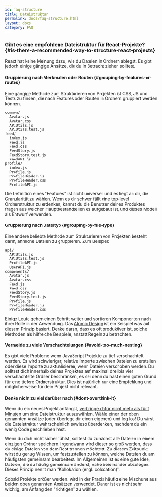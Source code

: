 ```yaml
---
id: faq-structure
title: Dateistruktur
permalink: docs/faq-structure.html
layout: docs
category: FAQ
---
```


### Gibt es eine empfohlene Dateistruktur für React-Projekte? {#is-there-a-recommended-way-to-structure-react-projects}

React hat keine Meinung dazu, wie du Dateien in Ordnern ablegst. Es gibt jedoch einige gängige Ansätze, die du in Betracht ziehen solltest.

#### Gruppierung nach Merkmalen oder Routen {#grouping-by-features-or-routes}

Eine gängige Methode zum Strukturieren von Projekten ist CSS, JS und Tests zu finden, die nach Features oder Routen in Ordnern gruppiert werden können.

```
common/
  Avatar.js
  Avatar.css
  APIUtils.js
  APIUtils.test.js
feed/
  index.js
  Feed.js
  Feed.css
  FeedStory.js
  FeedStory.test.js
  FeedAPI.js
profile/
  index.js
  Profile.js
  ProfileHeader.js
  ProfileHeader.css
  ProfileAPI.js
```

Die Definition eines "Features" ist nicht universell und es liegt an dir, die Granularität zu wählen. Wenn es dir schwer fällt eine top-level Ordnerstruktur zu erdenken, kannst du die Benutzer deines Produktes fragen aus welchen Hauptbestandteilen es aufgebaut ist, und dieses Modell als Entwurf verwenden.

#### Gruppierung nach Dateityp {#grouping-by-file-type}

Eine andere beliebte Methode zum Strukturieren von Projekten besteht darin, ähnliche Dateien zu gruppieren. Zum Beispiel:

```
api/
  APIUtils.js
  APIUtils.test.js
  ProfileAPI.js
  UserAPI.js
components/
  Avatar.js
  Avatar.css
  Feed.js
  Feed.css
  FeedStory.js
  FeedStory.test.js
  Profile.js
  ProfileHeader.js
  ProfileHeader.css
```

Einige Leute gehen einen Schritt weiter und sortieren Komponenten nach ihrer Rolle in der Anwendung. Das [Atomic Design](http://bradfrost.com/blog/post/atomic-web-design/) ist ein Beispiel was auf diesem Prinzip basiert. Denke daran, dass es oft produktiver ist, solche Methoden als hilfreiche Beispiele, anstatt Regeln zu betrachten.

#### Vermeide zu viele Verschachtelungen {#avoid-too-much-nesting}

Es gibt viele Probleme wenn JavaScript Projekte zu tief verschachtelt werden. Es wird schwieriger, relative Importe zwischen Dateien zu erstellen oder diese Importe zu aktualisieren, wenn Dateien verschoben werden. Du solltest dich innerhalb deines Projektes auf maximal drei bis vier verschachtelte Ordner beschränken, es sei denn du hast einen guten Grund für eine tiefere Ordnerstruktur. Dies ist natürlich nur eine Empfehlung und möglicherweise für dein Projekt nicht relevant.

#### Denke nicht zu viel darüber nach {#dont-overthink-it}

Wenn du ein neues Projekt anfängst, [verbringe dafür nicht mehr als fünf Minuten](https://de.wikipedia.org/wiki/Paralyse_durch_Analyse) um eine Dateistruktur auszuwählen. Wähle einen der oben genannten Ansätze (oder überlege dir einen eigenen) und leg los! Du wirst die Dateistruktur wahrscheinlich sowieso überdenken, nachdem du ein wenig Code geschrieben hast.

Wenn du dich nicht sicher fühlst, solltest du zunächst alle Dateien in einem einzigen Ordner speichern. Irgendwann wird dieser so groß werden, dass du einige Dateien von dem Rest trennen möchtest. Zu diesem Zeitpunkt wirst du genug Wissen, um festzustellen zu können, welche Dateien du am häufigsten gemeinsam bearbeitest. Im Allgemeinen ist es eine gute Idee, Dateien, die du häufig gemeinsam änderst, nahe beieinander abzulegen. Dieses Prinzip nennt man "Kollokation (engl. colocation)".

Sobald Projekte größer werden, wird in der Praxis häufig eine Mischung aus beiden oben genannten Ansätzen verwendet. Daher ist es nicht sehr wichtig, am Anfang den "richtigen" zu wählen.
